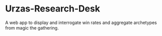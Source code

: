 # Urzas-Research-Desk
A web app to display and interrogate win rates and aggregate archetypes from magic the gathering.
